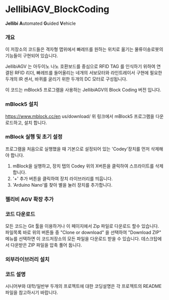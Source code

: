 # JellibiAGV_BlockCoding 
**Jellibi** **A**utomated **G**uided **V**ehicle

### 개요

이 저장소의 코드들은 격자형 맵위에서 빠레뜨를 원하는 위치로 옮기는 물류이송로봇의 기능들이 구현되어 있습니다.

JellibiAGV 는 아두이노 나노 호환보드를 중심으로 RFID TAG 를 인식하기 위하여 연결된 RFID 리더, 빠레뜨를 들어올리는 네개의 서보모터와 라인트레이서 구현에 필요한 두개의 IR 센서, 바퀴를 굴리기 위한 두개의 DC 모터로 구성됩니다. 

이 코드는 mBlock5 프로그램을 사용하는 JellibiAGV의 Block Coding 버전 입니다.

### mBlock5 설치

https://www.mblock.cc/en us/download/
위 링크에서 mBlock5 프로그램을 다운로드하고, 설치 합니다.

### mBlock 실행 및 초기 설정
프로그램을 처음으로 실행했을 때 기본으로 설정되어 있는 'Codey'장치를 먼저 삭제해야 합니다.
1) mBlock을 실행하고, 장치 탭의 Codey 위의 X버튼을 클릭하여 스프라이트를 삭제합니다.
2) '+' 추가 버튼을 클릭하여 장치 라이브러리를 띄웁니다.
3) 'Arduino Nano'를 찾아 별을 눌러 장치를 추가합니다.

### 젤리비 AGV 확장 추가

### 코드 다운로드 

모든 코드는 Git 툴을 이용하거나 이 페이지에서 Zip 파일로 다운로드 할수 있습니다.  
파일목록 바로 위의 버튼들 중 "Clone or download" 을 선택하여 "Download ZIP" 메뉴를 선택하면 이 코드저장소의 모든 파일을 다운로드 받을 수 있습니다. 
데스크탑에서 다운받은 ZIP 파일을 압축 풀어 둡니다. 

### 외부라이브러리 설치 


### 코드 설명 

시니어부와 대학/일반부 두개의 프로젝트에 대한 코딩설명은 각 프로젝트의 README 파일을 참고하시기 바랍니다. 



